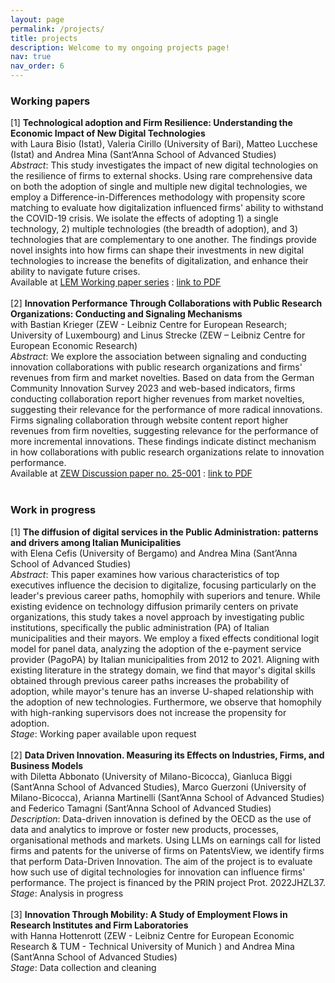 ```yaml
---
layout: page
permalink: /projects/
title: projects
description: Welcome to my ongoing projects page!
nav: true
nav_order: 6
---
```

<h3>Working papers</h3>
[1] <b>Technological adoption and Firm Resilience: Understanding the Economic Impact of New Digital Technologies</b> <br>
with Laura Bisio (Istat), Valeria Cirillo (University of Bari), Matteo Lucchese (Istat) and Andrea Mina (Sant’Anna School of Advanced Studies) <br>
<i>Abstract</i>: This study investigates the impact of new digital technologies on the resilience of firms to external shocks. Using rare comprehensive data on both the adoption of single and multiple new digital technologies, we employ a Difference-in-Differences methodology with propensity score matching to evaluate how digitalization influenced firms' ability to withstand the COVID-19 crisis. We isolate the effects of adopting 1) a single technology, 2) multiple technologies (the breadth of adoption), and 3) technologies that are complementary to one another. The findings provide novel insights into how firms can shape their investments in new digital technologies to increase the benefits of digitalization, and enhance their ability to navigate future crises. <br>
Available at <a href="https://www.lem.sssup.it/wplem.html">LEM Working paper series</a> : <a href="[assets/pdf/LEM_wp_2025.pdf]">link to PDF</a> <br>
<br>
[2] <b>Innovation Performance Through Collaborations with Public Research Organizations: Conducting and Signaling Mechanisms</b> <br>
with Bastian Krieger (ZEW - Leibniz Centre for European Research; University of Luxembourg) and Linus Strecke (ZEW – Leibniz Centre for European Economic Research) <br>
<i>Abstract</i>: We explore the association between signaling and conducting innovation collaborations with public research organizations and firms' revenues from firm and market novelties. Based on data from the German Community Innovation Survey 2023 and web-based indicators, firms conducting collaboration report higher revenues from market novelties, suggesting their relevance for the performance of more radical innovations. Firms signaling collaboration through website content report higher revenues from firm novelties, suggesting relevance for the performance of more incremental innovations. These findings indicate distinct mechanism in how collaborations with public research organizations relate to innovation performance. <br>
Available at <a href="[https://www.lem.sssup.it/wplem.html](https://www.zew.de/en/publications/innovation-performance-through-collaborations-with-public-research-organizations-conducting-and-signaling-mechanisms-1)">ZEW Discussion paper no. 25-001</a> : <a href="[https://www.lem.sssup.it/WPLem/files/2025-21.pdf](https://ftp.zew.de/pub/zew-docs/dp/dp25001.pdf)">link to PDF</a> <br>
<br>
<h3>Work in progress</h3>
[1] <b>The diffusion of digital services in the Public Administration: patterns and drivers among Italian
Municipalities</b> <br>
with Elena Cefis (University of Bergamo) and Andrea Mina (Sant’Anna School of Advanced Studies) <br>
<i>Abstract</i>: This paper examines how various characteristics of top executives influence the decision to digitalize, focusing particularly on the leader's previous career paths, homophily with superiors and tenure. While existing evidence on technology diffusion primarily centers on private organizations, this study takes a novel approach by investigating public institutions, specifically the public administration (PA) of Italian municipalities and their mayors. We employ a fixed effects conditional logit model for panel data, analyzing the adoption of the e-payment service provider (PagoPA) by Italian municipalities from 2012 to 2021. Aligning with existing literature in the strategy domain, we find that mayor's digital skills obtained through previous career paths increases the probability of adoption, while mayor's tenure has an inverse U-shaped relationship with the adoption of new technologies. Furthermore, we observe that homophily with high-ranking supervisors does not increase the propensity for adoption. <br>
<i>Stage</i>: Working paper available upon request <br>
<br>
[2] <b>Data Driven Innovation. Measuring its Effects on Industries, Firms, and Business Models</b> <br>
with Diletta Abbonato (University of Milano-Bicocca), Gianluca Biggi (Sant’Anna School of Advanced Studies), Marco Guerzoni (University of Milano-Bicocca), Arianna Martinelli (Sant’Anna School of Advanced Studies) and Federico Tamagni (Sant’Anna School of Advanced Studies) <br>
<i>Description</i>: Data-driven innovation is defined by the OECD as the use of data and analytics to improve or foster new products, processes, organisational methods and markets. Using LLMs on earnings call for listed firms and patents for the universe of firms on PatentsView, we identify firms that perform Data-Driven Innovation. The aim of the project is to evaluate how such use of digital technologies for innovation can influence firms' performance. The project is financed by the PRIN project Prot. 2022JHZL37.  <br>
<i>Stage</i>: Analysis in progress <br>
<br>
[3] <b> Innovation Through Mobility: A Study of Employment Flows in Research Institutes and Firm Laboratories</b> <br>
with Hanna Hottenrott (ZEW - Leibniz Centre for European Economic Research & TUM - Technical University of Munich ) and Andrea Mina (Sant’Anna School of Advanced Studies) <br>
<i>Stage</i>: Data collection and cleaning  <br>
 
